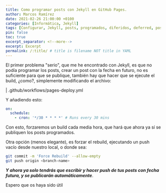 ```yaml
---
title: Como programar posts con Jekyll en GitHub Pages.
author: Marcos Ramírez
date: 2021-02-26 21:00:00 +0100
categories: [Informática, Jekyll]
tags: [Configurar, Jekyll, posts, programados, diferidos, deferred, posts]
pin: false
toc: true
excerpt_separator: <!--more-->
excerpt: Excerpt
permalink: /:title/ # title is filename NOT title in YAML
---
```


El primer problema "serio", que me he encontrado con Jekyll, es que no podía programar los posts, crear un post con la fecha en futuro, no es suficiente para que se publique, también hay que hacer que se ejecute el build, ¿como?, simplemente modificando el archivo:

| .github/workflows/pages-deploy.yml

Y añadiendo esto:

```YAML
on:
  schedule:
    - cron: '*/30 * * * *' # Runs every 30 mins

```

Con esto, forzaremos un build cada media hora, que hará que ahora ya sí se publiquen los posts programados.


Otra opción (menos elegante), es forzar el rebuild, ejecutando un push vacío desde nuestro local, o donde sea:

```bash
git commit -m 'Force Rebuild' --allow-empty
git push origin <branch-name>
```


***Y ahora ya solo tendrás que escribir y hacer push de tus posts con fecha futura, y se publicarán automáticamente***.



Espero que os haya sido útil
